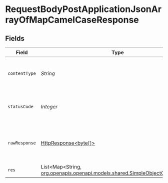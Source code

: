 # RequestBodyPostApplicationJsonArrayOfMapCamelCaseResponse


## Fields

| Field                                                                                                                       | Type                                                                                                                        | Required                                                                                                                    | Description                                                                                                                 | Example                                                                                                                     |
| --------------------------------------------------------------------------------------------------------------------------- | --------------------------------------------------------------------------------------------------------------------------- | --------------------------------------------------------------------------------------------------------------------------- | --------------------------------------------------------------------------------------------------------------------------- | --------------------------------------------------------------------------------------------------------------------------- |
| `contentType`                                                                                                               | *String*                                                                                                                    | :heavy_check_mark:                                                                                                          | HTTP response content type for this operation                                                                               |                                                                                                                             |
| `statusCode`                                                                                                                | *Integer*                                                                                                                   | :heavy_check_mark:                                                                                                          | HTTP response status code for this operation                                                                                |                                                                                                                             |
| `rawResponse`                                                                                                               | [HttpResponse<byte[]>](https://docs.oracle.com/en/java/javase/11/docs/api/java.net.http/java/net/http/HttpResponse.html)    | :heavy_check_mark:                                                                                                          | Raw HTTP response; suitable for custom response parsing                                                                     |                                                                                                                             |
| `res`                                                                                                                       | List<Map<String, [org.openapis.openapi.models.shared.SimpleObjectCamelCase](../../models/shared/SimpleObjectCamelCase.md)>> | :heavy_minus_sign:                                                                                                          | OK                                                                                                                          | [{"mapElem1":"...","mapElem2":"..."},{"mapElem1":"...","mapElem2":"..."}]                                                   |